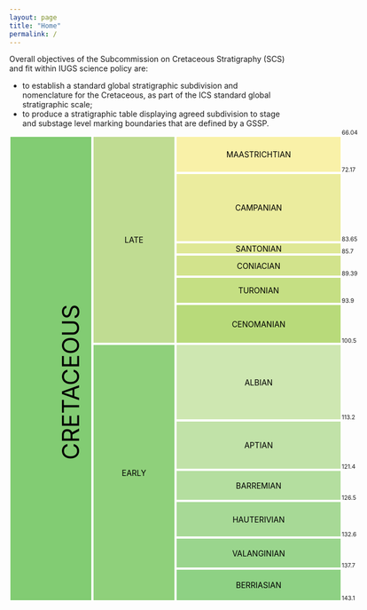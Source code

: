 ```yaml
---
layout: page
title: "Home"
permalink: /
---
```

Overall objectives of the Subcommission on Cretaceous Stratigraphy (SCS) and fit within IUGS science policy are:

* to establish a standard global stratigraphic subdivision and nomenclature for the Cretaceous, as part of the ICS standard global stratigraphic scale;
* to produce a stratigraphic table displaying agreed subdivision to stage and substage level marking boundaries that are defined by a GSSP.

<style>
    .rotated {
        transform: rotate(-90deg);
        transform-origin: 170px 20px;
        font-size:3em;
    }
    .age {
        text-transform: uppercase;
        border:solid 2px white;
        display : flex;
        align-items : center;
        justify-content: center;
        text-decoration:none;
        color: black;
    }
    .age:hover {
        text-decoration:none;
    }

    .gssp:hover {
        background-color: #c742c5!important;
        color:white;
    }
    .wg:hover {
        background-color: black!important;
        color:white;
    }
    .wg:hover:after {
        content: ': GSSP Not Ratified';
    }
    .num {
        font-size:0.75em;
        margin-top:-12px;
    }
</style>
<div style="display:grid; grid-template-columns: 150px 150px 300px 75px; grid-template-rows: 67px 125px 22px 40px 49px 72px 138px 89px 56px 66px 56px 59px;">
    <div style="grid-column:1; grid-row:1/13; background-color:#82CC73;" class="age"><div class="rotated">Cretaceous</div></div>
    <div style="grid-column:2; grid-row:1/7; background-color:#c0dc92;" class="age">Late</div>
    <div style="grid-column:2; grid-row:7/13; background-color:#8FD07B;" class="age">Early</div>
    <a href="https://stratigraphy.org/subcommission-cretaceous/gssps/maastrichtian" style="grid-column:3; grid-row:1; background-color:#F9F1A8;" class="age gssp">Maastrichtian</a><div style="grid-column:4; grid-row:1;" class="num">66.04</div>
    <a href="https://stratigraphy.org/subcommission-cretaceous/gssps/campanian" style="grid-column:3; grid-row:2; background-color:#EBEC9E;" class="age gssp">Campanian</a><div style="grid-column:4; grid-row:2;" class="num">72.17</div>
    <a href="https://stratigraphy.org/subcommission-cretaceous/gssps/santonian" style="grid-column:3; grid-row:3; background-color:#DFE895;" class="age gssp">Santonian</a><div style="grid-column:4; grid-row:3;" class="num">83.65</div>
    <a href="https://stratigraphy.org/subcommission-cretaceous/gssps/coniacian" style="grid-column:3; grid-row:4; background-color:#D2E38C;" class="age gssp">Coniacian</a><div style="grid-column:4; grid-row:4;" class="num">85.7</div>
    <a href="https://stratigraphy.org/subcommission-cretaceous/gssps/turonian" style="grid-column:3; grid-row:5; background-color:#C5DF83;" class="age gssp">Turonian</a><div style="grid-column:4; grid-row:5;" class="num">89.39</div>
    <a href="https://stratigraphy.org/subcommission-cretaceous/gssps/cenomanian" style="grid-column:3; grid-row:6; background-color:#B8DA7A;" class="age gssp">Cenomanian</a><div style="grid-column:4; grid-row:6;" class="num">93.9</div>
    <a href="https://stratigraphy.org/subcommission-cretaceous/gssps/albian" style="grid-column:3; grid-row:7; background-color:#CEE7B1;" class="age gssp">Albian</a><div style="grid-column:4; grid-row:7;" class="num">100.5</div>
    <a href="https://stratigraphy.org/subcommission-cretaceous/wgs/aptian" style="grid-column:3; grid-row:8; background-color:#C1E2A8;" class="age wg">Aptian</a><div style="grid-column:4; grid-row:8;" class="num">113.2</div>
    <a href="https://stratigraphy.org/subcommission-cretaceous/wgs/barremian" style="grid-column:3; grid-row:9; background-color:#B4DE9F;" class="age wg">Barremian</a><div style="grid-column:4; grid-row:9;" class="num">121.4</div>
    <a href="https://stratigraphy.org/subcommission-cretaceous/gssps/hauterivian" style="grid-column:3; grid-row:10; background-color:#A7D996;" class="age gssp">Hauterivian</a><div style="grid-column:4; grid-row:10;" class="num">126.5</div>
    <a href="https://stratigraphy.org/subcommission-cretaceous/wgs/valanginian" style="grid-column:3; grid-row:11; background-color:#9AD58D;" class="age wg">Valanginian</a><div style="grid-column:4; grid-row:11;" class="num">132.6</div>
    <a href="https://stratigraphy.org/subcommission-cretaceous/wgs/berriasian" style="grid-column:3; grid-row:12; background-color:#8ED184;" class="age wg">Berriasian</a><div style="grid-column:4; grid-row:12;" class="num">137.7</div>
    <div style="grid-column:4; grid-row:13;" class="num">143.1</div>
</div>

